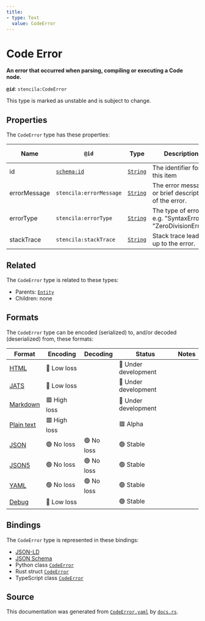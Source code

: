 ```yaml
---
title:
- type: Text
  value: CodeError
---
```


# Code Error

**An error that occurred when parsing, compiling or executing a Code node.**

**`@id`**: `stencila:CodeError`

This type is marked as unstable and is subject to change.

## Properties

The `CodeError` type has these properties:

| Name         | `@id`                                | Type                                                               | Description                                                | Inherited from                                                            |
| ------------ | ------------------------------------ | ------------------------------------------------------------------ | ---------------------------------------------------------- | ------------------------------------------------------------------------- |
| id           | [`schema:id`](https://schema.org/id) | [`String`](https://stencila.dev/docs/reference/schema/data/string) | The identifier for this item                               | [`Entity`](https://stencila.dev/docs/reference/schema/other/entity)       |
| errorMessage | `stencila:errorMessage`              | [`String`](https://stencila.dev/docs/reference/schema/data/string) | The error message or brief description of the error.       | [`CodeError`](https://stencila.dev/docs/reference/schema/code/code-error) |
| errorType    | `stencila:errorType`                 | [`String`](https://stencila.dev/docs/reference/schema/data/string) | The type of error e.g. "SyntaxError", "ZeroDivisionError". | [`CodeError`](https://stencila.dev/docs/reference/schema/code/code-error) |
| stackTrace   | `stencila:stackTrace`                | [`String`](https://stencila.dev/docs/reference/schema/data/string) | Stack trace leading up to the error.                       | [`CodeError`](https://stencila.dev/docs/reference/schema/code/code-error) |

## Related

The `CodeError` type is related to these types:

- Parents: [`Entity`](https://stencila.dev/docs/reference/schema/other/entity)
- Children: none

## Formats

The `CodeError` type can be encoded (serialized) to, and/or decoded (deserialized) from, these formats:

| Format                                                           | Encoding       | Decoding     | Status                 | Notes |
| ---------------------------------------------------------------- | -------------- | ------------ | ---------------------- | ----- |
| [HTML](https://stencila.dev/docs/reference/formats/{name})       | 🔷 Low loss     |              | 🚧 Under development    |       |
| [JATS](https://stencila.dev/docs/reference/formats/{name})       | 🔷 Low loss     |              | 🚧 Under development    |       |
| [Markdown](https://stencila.dev/docs/reference/formats/{name})   | 🟥 High loss    |              | 🚧 Under development    |       |
| [Plain text](https://stencila.dev/docs/reference/formats/{name}) | 🟥 High loss    |              | 🟥 Alpha                |       |
| [JSON](https://stencila.dev/docs/reference/formats/{name})       | 🟢 No loss      | 🟢 No loss    | 🟢 Stable               |       |
| [JSON5](https://stencila.dev/docs/reference/formats/{name})      | 🟢 No loss      | 🟢 No loss    | 🟢 Stable               |       |
| [YAML](https://stencila.dev/docs/reference/formats/{name})       | 🟢 No loss      | 🟢 No loss    | 🟢 Stable               |       |
| [Debug](https://stencila.dev/docs/reference/formats/{name})      | 🔷 Low loss     |              | 🟢 Stable               |       |

## Bindings

The `CodeError` type is represented in these bindings:

- [JSON-LD](https://stencila.dev/CodeError.jsonld)
- [JSON Schema](https://stencila.dev/CodeError.schema.json)
- Python class [`CodeError`](https://github.com/stencila/stencila/blob/main/python/stencila/types/code_error.py)
- Rust struct [`CodeError`](https://github.com/stencila/stencila/blob/main/rust/schema/src/types/code_error.rs)
- TypeScript class [`CodeError`](https://github.com/stencila/stencila/blob/main/typescript/src/types/CodeError.ts)

## Source

This documentation was generated from [`CodeError.yaml`](https://github.com/stencila/stencila/blob/main/schema/CodeError.yaml) by [`docs.rs`](https://github.com/stencila/stencila/blob/main/rust/schema-gen/src/docs.rs).